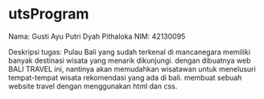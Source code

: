 # utsProgram 
Nama: Gusti Ayu Putri Dyah Pithaloka
NIM: 42130095

Deskripsi tugas: Pulau Bali yang sudah terkenal di mancanegara memiliki banyak destinasi wisata yang menarik dikunjungi. dengan dibuatnya web BALI TRAVEL ini, nantinya akan memudahkan wisatawan untuk menelusuri tempat-tempat wisata rekomendasi yang ada di bali.
membuat sebuah website travel dengan menggunakan html dan css.

